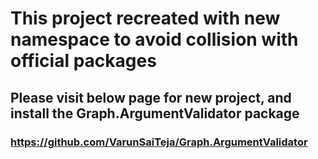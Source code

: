 # This project recreated with new namespace to avoid collision with official packages

## Please visit below page for new project, and install the Graph.ArgumentValidator package

### https://github.com/VarunSaiTeja/Graph.ArgumentValidator

